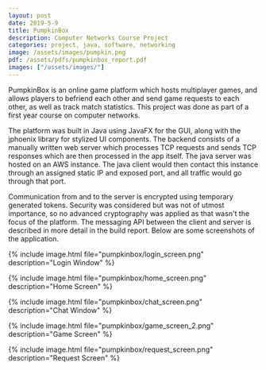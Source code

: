 ```yaml
---
layout: post
date: 2019-5-9
title: PumpkinBox
description: Computer Networks Course Project
categories: project, java, software, networking
image: /assets/images/pumpkin.png
pdf: /assets/pdfs/pumpkinbox_report.pdf 
images: ["/assets/images/"]
---
```


PumpkinBox is an online game platform which hosts multiplayer games, and allows players to befriend each other and send game requests to each other, as well as track match statistics. This project was done as part of a first year course on computer networks.

The platform was built in Java using JavaFX for the GUI, along with the jphoenix library for stylized UI components. The backend consists of a manually written web server which processes TCP requests and sends TCP responses which are then processed in the app itself. The java server was hosted on an AWS instance. The java client would then contact this instance through an assigned static IP and exposed port, and all traffic would go through that port. 

Communication from and to the server is encrypted using temporary generated tokens. Security was considered but was not of utmost importance, so no advanced cryptography was applied as that wasn't the focus of the platform. The messaging API between the client and server is described in more detail in the build report. Below are some screenshots of the application. 

{% include image.html file="pumpkinbox/login_screen.png" description="Login Window" %}

{% include image.html file="pumpkinbox/home_screen.png" description="Home Screen" %}

{% include image.html file="pumpkinbox/chat_screen.png" description="Chat Window" %}

{% include image.html file="pumpkinbox/game_screen_2.png" description="Game Screen" %}

{% include image.html file="pumpkinbox/request_screen.png" description="Request Screen" %}







